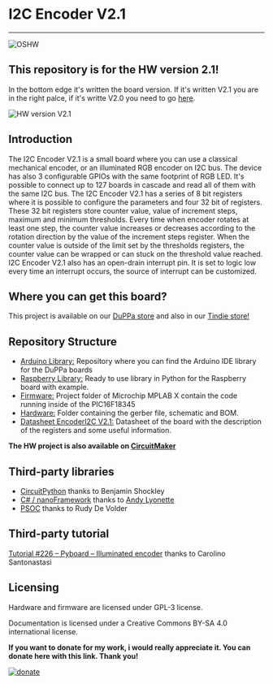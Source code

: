 # I2C Encoder V2.1
--------------------------------------------------------------------------------
![OSHW](OSHW_mark_IT000004.png)

## This repository is for the HW version 2.1!
In the bottom edge it's written the board version. 
If it's written V2.1 you are in the right palce, if it's writte V2.0 you need to go [here](https://github.com/Fattoresaimon/I2CEncoderV2.1/releases/tag/V2.0.0).

![HW version V2.1](Version.jpg)




## Introduction
The I2C Encoder V2.1 is a small board where you can use a classical mechanical encoder, or an illuminated RGB encoder on I2C bus.
The device has also 3 configurable GPIOs with the same footprint of RGB LED. It's possible to connect up to 127 boards in cascade and read all of them with the same I2C bus.
The I2C Encoder V2.1 has a series of 8 bit registers where it is possible to configure  the parameters and four 32 bit of registers. These 32 bit registers store counter value, value of increment steps, maximum and minimum thresholds.
Every time when encoder rotates at least one step, the counter value increases or decreases according to the rotation direction by the value of the increment steps register.
When the counter value is outside of the limit set by the thresholds registers, the counter value can be wrapped or can stuck on the threshold value reached.
I2C Encoder V2.1 also has an open-drain interrupt pin. It is set to logic low every time an interrupt occurs, the source of interrupt can be customized.

## Where you can get this board?
This project is available on our [DuPPa store](https://www.duppa.net/duppa-shop/) and also in our [Tindie store!](https://www.tindie.com/products/Saimon/i2c-encoder-v2/)



## Repository Structure
* [Arduino Library:](https://github.com/Fattoresaimon/ArduinoDuPPaLib) Repository where you can find the Arduino IDE library for the DuPPa boards
* [Raspberry Library:](/Python%20Raspberry%20Library) Ready to use library in Python for the Raspberry board with example.
* [Firmware:](/Firmware) Project folder of Microchip MPLAB X contain the code running inside of the PIC16F18345
* [Hardware:](/Hardware) Folder containing the gerber file, schematic and BOM. 
* [Datasheet EncoderI2C V2.1:](EncoderI2CV2.1_v1.2.pdf) Datasheet of the board with the description of the registers and some useful information.

**The HW project is also available on [CircuitMaker](https://workspace.circuitmaker.com/Projects/Details/Simone--Caron/I2C-Encoder-V2)**





## Third-party libraries
* [CircuitPython](https://github.com/bwshockley/CircuitPython-i2cEncoderLibV21) thanks to Benjamin Shockley
* [C# / nanoFramework]( https://github.com/andylyonette/I2cEncoderV2)  thanks to  [Andy Lyonette](https://www.hackster.io/andy-lyonette)
* [PSOC](https://github.com/rudydevolder/DUPPA-i2cEncoder-for-PSOC) thanks to Rudy De Volder

  
## Third-party tutorial
[Tutorial #226 – Pyboard – Illuminated encoder](https://tutorial.hyperpanel.com/tutorials/tutorial-226-pyboard-illuminated-encoder/) thanks to Carolino Santonastasi



## Licensing

Hardware and firmware are licensed under GPL-3 license.

Documentation is licensed under a Creative Commons BY-SA 4.0 international license.


**If you want to donate for my work, i would really appreciate it. You can donate here with this link. Thank you!**

[![donate](https://www.paypalobjects.com/en_US/i/btn/btn_donateCC_LG.gif)](https://www.paypal.com/cgi-bin/webscr?cmd=_s-xclick&hosted_button_id=5DX7BCX7JD5SL)
